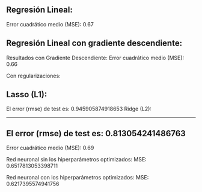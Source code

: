 ## Regresión Lineal:

Error cuadrático medio (MSE): 0.67

## Regresión Lineal con gradiente descendiente:

Resultados con Gradiente Descendiente:
Error cuadrático medio (MSE): 0.66

Con regularizaciones:

## Lasso (L1):

El error (rmse) de test es: 0.945905874918653
Ridge (L2):

---

## El error (rmse) de test es: 0.813054241486763

Error cuadrático medio (MSE): 0.69

Red neuronal sin los hiperparámetros optimizados:
MSE: 0.6517813053398711

Red neuronal con los hiperparámetros optimizados:
MSE: 0.6217395574941756
